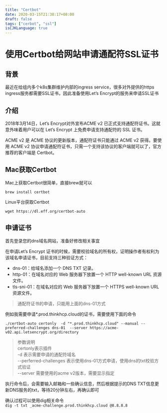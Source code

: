 ```yaml
---
title: "Certbot"
date: 2020-03-15T21:38:17+08:00
draft: false 
tags: ["cerbot", "ssl"]
isCJKLanguage: true
---
```


# 使用Certbot给网站申请通配符SSL证书

## 背景
最近在给组内多个k8s集群维护内部的ingress service，很多对外提供的https ingress服务都需要SSL证书，因此准备使用Let’s Encrypt的服务来申请SSL证书

## 介绍
2018年3月14日，Let’s Encrypt对外宣布ACME v2 已正式支持通配符证书。这就意外味着用户可以在 Let’s Encrypt 上免费申请支持通配符的 SSL 证书。

ACME v2 是 ACME 协议的更新版本，通配符证书只能通过 ACME v2 获得。要使用 ACME v2 协议申请通配符证书，只需一个支持该协议的客户端就可以了，官方推荐的客户端是 Certbot。

## Mac获取Certbot
Mac上获取Certbot很简单，直接brew就可以

`brew install certbot`

Linux平台获取Certbot

`wget https://dl.eff.org/certbot-auto`

## 申请证书

首先登录您的dns域名网站，准备好修改相关事宜

在申请Let’s Encrypt 证书的时候，需要校验域名的所有权，证明操作者有权利为该域名申请证书，目前支持三种验证方式：

- dns-01：给域名添加一个 DNS TXT 记录。
- http-01：在域名对应的 Web 服务器下放置一个 HTTP well-known URL 资源文件。
- tls-sni-01：在域名对应的 Web 服务器下放置一个 HTTPS well-known URL 资源文件。
> 通配符证书的申请，只能用上面的dns-01方式

例如我需要申请*.prod.thinkhcp.cloud的证书，需要使用下面的命令

`./certbot-auto certonly  -d "*.prod.thinkhcp.cloud" --manual --preferred-challenges dns-01  --server https://acme-v02.api.letsencrypt.org/directory`

> 参数说明<br>
> certonly表示插件<br>
> -d 表示需要申请的通配符域名<br>
> --perferred-challenges 表示使用dns-01方式申请，使用dns的txt校验方式验证<br>
> --server 需要使用的acme v2版本，需要显示指定

执行命令后，会需要输入邮箱和一些确认信息，然后根据提示的DNS TXT信息更新DNS服务的txt，等待20分钟左右，再确认即可

确认过程可以使用dig相关命令<br>
`dig -t txt _acme-challenge.prod.thinkhcp.cloud @8.8.8.8`
